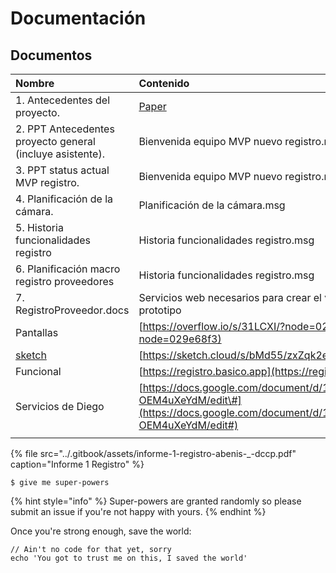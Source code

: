 # Documentación

## Documentos

| Nombre | Contenido |
| :--- | :--- |
| 1. Antecedentes del proyecto. | [Paper](https://paper.dropbox.com/doc/Nuevo-Registro-Alcance-Transformacion-Digital--AVuTw8Y6I_N3EzrLWn6Q3R7bAQ-PmOzwTsor7M0rErFKIyHv) |
| 2. PPT Antecedentes proyecto general \(incluye asistente\). | Bienvenida equipo MVP nuevo registro.msg |
| 3. PPT status actual MVP registro. | Bienvenida equipo MVP nuevo registro.msg |
| 4. Planificación de la cámara. | Planificación de la cámara.msg |
| 5. Historia funcionalidades registro | Historia funcionalidades registro.msg |
| 6. Planificación macro registro proveedores | Historia funcionalidades registro.msg |
| 7. RegistroProveedor.docs | Servicios web necesarios para crear el viaje 1 de usuario, según lo analizado en el prototipo |
| Pantallas | [https://overflow.io/s/31LCXI/?node=029e68f3](https://overflow.io/s/31LCXI/?node=029e68f3) |
| [sketch](https://sketch.cloud/s/bMd55/zxZqk2e) | [https://sketch.cloud/s/bMd55/zxZqk2e](https://sketch.cloud/s/bMd55/zxZqk2e) |
| Funcional | [https://registro.basico.app](https://registro.basico.app) |
| Servicios de Diego | [https://docs.google.com/document/d/19DRRq7GGQrakHAYYuIYzwmT15Ckw63BB-OEM4uXeYdM/edit\#](https://docs.google.com/document/d/19DRRq7GGQrakHAYYuIYzwmT15Ckw63BB-OEM4uXeYdM/edit#) |
|  |  |

{% file src="../.gitbook/assets/informe-1-registro-abenis-\_-dccp.pdf" caption="Informe 1 Registro" %}



```
$ give me super-powers
```

{% hint style="info" %}
 Super-powers are granted randomly so please submit an issue if you're not happy with yours.
{% endhint %}

Once you're strong enough, save the world:

```
// Ain't no code for that yet, sorry
echo 'You got to trust me on this, I saved the world'
```



